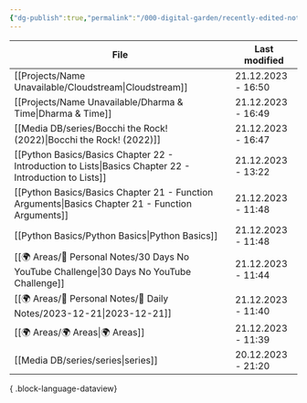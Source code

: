 ```yaml
---
{"dg-publish":true,"permalink":"/000-digital-garden/recently-edited-notes/","dgPassFrontmatter":true,"noteIcon":"1","created":"2023-12-14T09:05:52.599+05:30","updated":"2023-12-14T09:12:44.868+05:30"}
---
```


| File                                                                                                      | Last modified      |
| --------------------------------------------------------------------------------------------------------- | ------------------ |
| [[Projects/Name Unavailable/Cloudstream\|Cloudstream]]                                                 | 21.12.2023 - 16:50 |
| [[Projects/Name Unavailable/Dharma & Time\|Dharma & Time]]                                             | 21.12.2023 - 16:49 |
| [[Media DB/series/Bocchi the Rock! (2022)\|Bocchi the Rock! (2022)]]                                   | 21.12.2023 - 16:47 |
| [[Python Basics/Basics Chapter 22 - Introduction to Lists\|Basics Chapter 22 - Introduction to Lists]] | 21.12.2023 - 13:22 |
| [[Python Basics/Basics Chapter 21 - Function Arguments\|Basics Chapter 21 - Function Arguments]]       | 21.12.2023 - 11:48 |
| [[Python Basics/Python Basics\|Python Basics]]                                                         | 21.12.2023 - 11:48 |
| [[🌍 Areas/📧 Personal Notes/30 Days No YouTube Challenge\|30 Days No YouTube Challenge]]              | 21.12.2023 - 11:44 |
| [[🌍 Areas/📧 Personal Notes/📓 Daily Notes/2023-12-21\|2023-12-21]]                                   | 21.12.2023 - 11:40 |
| [[🌍 Areas/🌍 Areas\|🌍 Areas]]                                                                        | 21.12.2023 - 11:39 |
| [[Media DB/series/series\|series]]                                                                     | 20.12.2023 - 21:20 |

{ .block-language-dataview}